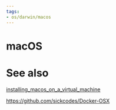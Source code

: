 ```yaml
---
tags:
- os/darwin/macos
---
```

# macOS

# See also
[installing_macos_on_a_virtual_machine](/external/installing_macos_on_a_virtual_machine.md)

https://github.com/sickcodes/Docker-OSX